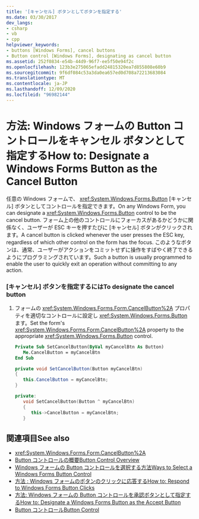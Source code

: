 ```yaml
---
title: '[キャンセル] ボタンとしてボタンを指定する'
ms.date: 03/30/2017
dev_langs:
- csharp
- vb
- cpp
helpviewer_keywords:
- buttons [Windows Forms], cancel buttons
- Button control [Windows Forms], designating as cancel button
ms.assetid: 252f0834-e54b-44d9-96f7-ee5f50e94f2c
ms.openlocfilehash: 123b3e275065efadd24815320ea7d855808e60b9
ms.sourcegitcommit: 9f6df084c53a3da0ea657ed0d708a72213683084
ms.translationtype: MT
ms.contentlocale: ja-JP
ms.lasthandoff: 12/09/2020
ms.locfileid: "96982144"
---
```

# <a name="how-to-designate-a-windows-forms-button-as-the-cancel-button"></a><span data-ttu-id="92d25-102">方法: Windows フォームの Button コントロールをキャンセル ボタンとして指定する</span><span class="sxs-lookup"><span data-stu-id="92d25-102">How to: Designate a Windows Forms Button as the Cancel Button</span></span>
<span data-ttu-id="92d25-103">任意の Windows フォームで、 <xref:System.Windows.Forms.Button> [キャンセル] ボタンとしてコントロールを指定できます。</span><span class="sxs-lookup"><span data-stu-id="92d25-103">On any Windows Form, you can designate a <xref:System.Windows.Forms.Button> control to be the cancel button.</span></span> <span data-ttu-id="92d25-104">フォーム上の他のコントロールにフォーカスがあるかどうかに関係なく、ユーザーが ESC キーを押すたびに [キャンセル] ボタンがクリックされます。</span><span class="sxs-lookup"><span data-stu-id="92d25-104">A cancel button is clicked whenever the user presses the ESC key, regardless of which other control on the form has the focus.</span></span> <span data-ttu-id="92d25-105">このようなボタンは、通常、ユーザーがアクションをコミットせずに操作をすばやく終了できるようにプログラミングされています。</span><span class="sxs-lookup"><span data-stu-id="92d25-105">Such a button is usually programmed to enable the user to quickly exit an operation without committing to any action.</span></span>  
  
### <a name="to-designate-the-cancel-button"></a><span data-ttu-id="92d25-106">[キャンセル] ボタンを指定するには</span><span class="sxs-lookup"><span data-stu-id="92d25-106">To designate the cancel button</span></span>  
  
1. <span data-ttu-id="92d25-107">フォームの <xref:System.Windows.Forms.Form.CancelButton%2A> プロパティを適切なコントロールに設定し <xref:System.Windows.Forms.Button> ます。</span><span class="sxs-lookup"><span data-stu-id="92d25-107">Set the form's <xref:System.Windows.Forms.Form.CancelButton%2A> property to the appropriate <xref:System.Windows.Forms.Button> control.</span></span>  
  
    ```vb  
    Private Sub SetCancelButton(ByVal myCancelBtn As Button)  
       Me.CancelButton = myCancelBtn  
    End Sub  
    ```  
  
    ```csharp  
    private void SetCancelButton(Button myCancelBtn)  
    {  
       this.CancelButton = myCancelBtn;  
    }  
    ```  
  
    ```cpp  
    private:  
       void SetCancelButton(Button ^ myCancelBtn)  
       {  
          this->CancelButton = myCancelBtn;  
       }  
    ```  
  
## <a name="see-also"></a><span data-ttu-id="92d25-108">関連項目</span><span class="sxs-lookup"><span data-stu-id="92d25-108">See also</span></span>

- <xref:System.Windows.Forms.Form.CancelButton%2A>
- [<span data-ttu-id="92d25-109">Button コントロールの概要</span><span class="sxs-lookup"><span data-stu-id="92d25-109">Button Control Overview</span></span>](button-control-overview-windows-forms.md)
- [<span data-ttu-id="92d25-110">Windows フォームの Button コントロールを選択する方法</span><span class="sxs-lookup"><span data-stu-id="92d25-110">Ways to Select a Windows Forms Button Control</span></span>](ways-to-select-a-windows-forms-button-control.md)
- [<span data-ttu-id="92d25-111">方法 : Windows フォームのボタンのクリックに応答する</span><span class="sxs-lookup"><span data-stu-id="92d25-111">How to: Respond to Windows Forms Button Clicks</span></span>](how-to-respond-to-windows-forms-button-clicks.md)
- [<span data-ttu-id="92d25-112">方法: Windows フォームの Button コントロールを承認ボタンとして指定する</span><span class="sxs-lookup"><span data-stu-id="92d25-112">How to: Designate a Windows Forms Button as the Accept Button</span></span>](how-to-designate-a-windows-forms-button-as-the-accept-button.md)
- [<span data-ttu-id="92d25-113">Button コントロール</span><span class="sxs-lookup"><span data-stu-id="92d25-113">Button Control</span></span>](button-control-windows-forms.md)
